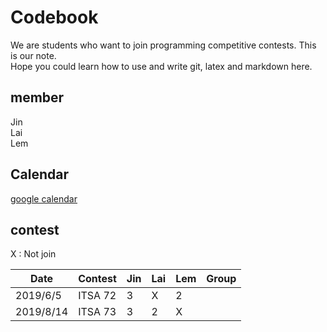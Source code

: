 # Codebook

We are students who want to join programming competitive contests. This is our note.  
Hope you could learn how to use and write git, latex and markdown here.  

## member
Jin  
Lai  
Lem  

## Calendar
[google calendar](https://calendar.google.com/calendar/embed?src=uodd8ur4ms17h59hp81ho7legg%40group.calendar.google.com&ctz=Asia%2FTaipei)

## contest

X : Not join

| Date | Contest | Jin | Lai | Lem | Group |
| --- | --- | --- | --- | --- | --- |
| 2019/6/5 | ITSA 72 | 3 | X | 2 | |
| 2019/8/14 | ITSA 73 | 3 | 2 | X | |
